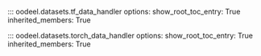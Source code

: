 ::: oodeel.datasets.tf_data_handler
    options:
        show_root_toc_entry: True
        inherited_members: True

::: oodeel.datasets.torch_data_handler
    options:
        show_root_toc_entry: True
        inherited_members: True
